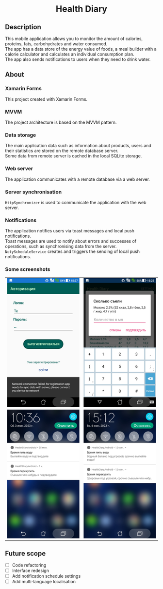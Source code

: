 <h1 align="center">Health Diary</h1>


## Description

This mobile application allows you to monitor the amount of calories, proteins, fats, carbohydrates and water consumed.
<br/>
The app has a data store of the energy value of foods, a meal builder with a calorie calculator and calculates an individual consumption plan.
<br/>
The app also sends notifications to users when they need to drink water.


## About

### Xamarin Forms

This project created with Xamarin Forms.

### MVVM

The project architecture is based on the MVVM pattern.

### Data storage

The main application data such as information about products, users and their statistics are stored on the remote database server.
<br/>
Some data from remote server is cached in the local SQLite storage.

### Web server

The application communicates with a remote database via a web server.

### Server synchronisation

`HttpSynchronizer` is used to communicate the application with the web server.

### Notifications

The application notifies users via toast messages and local push notifications.
<br/>
Toast messages are used to notify about errors and successes of operations, such as synchronising data from the server.
<br/>
`NotyScheduleService` creates and triggers the sending of local push notifications.

### Some screenshots

<table>
  <tr>
    <td><img src="./readme_assets/1.jpg"></td>
    <td><img src="./readme_assets/2.jpg"></td>
  </tr>
  <tr>
    <td><img src="./readme_assets/3.jpg"></td>
    <td><img src="./readme_assets/4.jpg"></td>
  </tr>
</table>


## Future scope

- [ ] Code refactoring
- [ ] Interface redesign
- [ ] Add notification schedule settings
- [ ] Add multi-language localisation